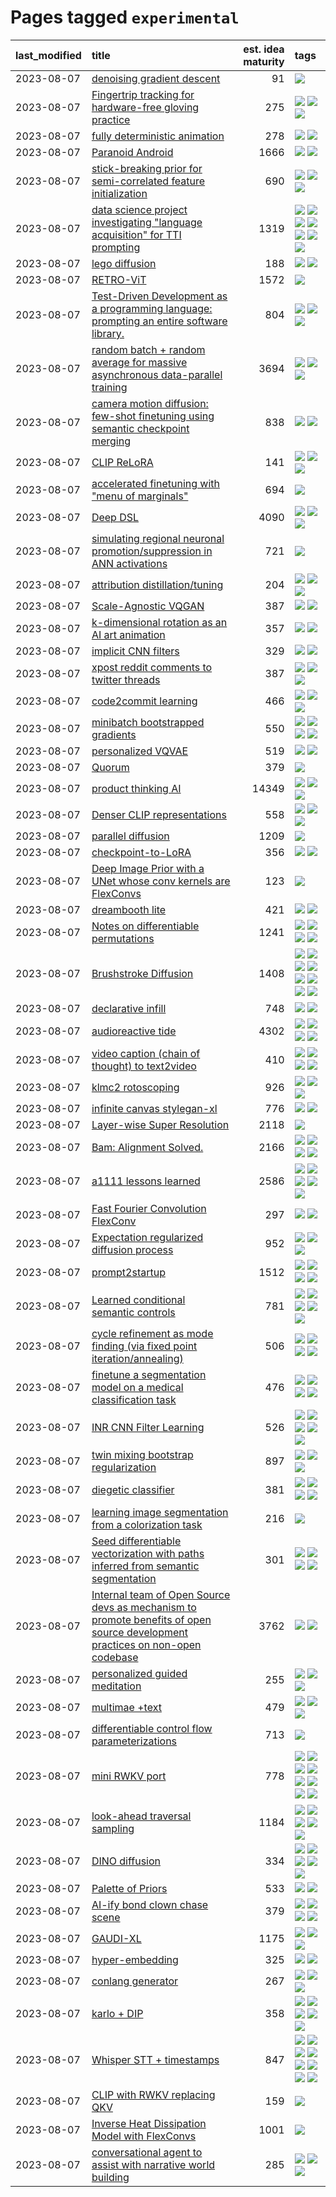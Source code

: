 # Pages tagged `experimental`

|last_modified|title|est. idea maturity|tags
|:---|:---|---:|:---|
|2023-08-07|[denoising gradient descent](../entries/sgd_as_descent.md)|91|[![](https://img.shields.io/badge/tag-experimental-ea1833)](../tags/experimental.md)|
|2023-08-07|[Fingertrip tracking for hardware-free gloving practice](../entries/fingertrip_tracking_for_hardware_free_gloveing_practice.md)|275|[![](https://img.shields.io/badge/tag-experimental-ea1833)](../tags/experimental.md) [![](https://img.shields.io/badge/tag-tooling-752fd7)](../tags/tooling.md) [![](https://img.shields.io/badge/tag-wip-4db4d2)](../tags/wip.md)|
|2023-08-07|[fully deterministic animation](../entries/fully-deterministic-animation.md)|278|[![](https://img.shields.io/badge/tag-animation-76bb24)](../tags/animation.md) [![](https://img.shields.io/badge/tag-experimental-ea1833)](../tags/experimental.md)|
|2023-08-07|[Paranoid Android](../entries/paranoid-android.md)|1666|[![](https://img.shields.io/badge/tag-alignment-32d44f)](../tags/alignment.md) [![](https://img.shields.io/badge/tag-experimental-ea1833)](../tags/experimental.md)|
|2023-08-07|[stick-breaking prior for semi-correlated feature initialization](../entries/stickbreaking-init.md)|690|[![](https://img.shields.io/badge/tag-experimental-ea1833)](../tags/experimental.md) [![](https://img.shields.io/badge/tag-modeling-e127da)](../tags/modeling.md) [![](https://img.shields.io/badge/tag-wip-4db4d2)](../tags/wip.md)|
|2023-08-07|[data science project investigating "language acquisition" for TTI prompting](../entries/tti_language_aqcuisition.md)|1319|[![](https://img.shields.io/badge/tag-alignment-32d44f)](../tags/alignment.md) [![](https://img.shields.io/badge/tag-dataset-12eec5)](../tags/dataset.md) [![](https://img.shields.io/badge/tag-experimental-ea1833)](../tags/experimental.md) [![](https://img.shields.io/badge/tag-prompting-f14da)](../tags/prompting.md) [![](https://img.shields.io/badge/tag-publication-48fb29)](../tags/publication.md) [![](https://img.shields.io/badge/tag-publicgood-dad82b)](../tags/publicgood.md) [![](https://img.shields.io/badge/tag-stability-82d6e)](../tags/stability.md)|
|2023-08-07|[lego diffusion](../entries/lego-diffusion.md)|188|[![](https://img.shields.io/badge/tag-dataset-12eec5)](../tags/dataset.md) [![](https://img.shields.io/badge/tag-experimental-ea1833)](../tags/experimental.md)|
|2023-08-07|[RETRO-ViT](../entries/RETRO-ViT.md)|1572|[![](https://img.shields.io/badge/tag-experimental-ea1833)](../tags/experimental.md)|
|2023-08-07|[Test-Driven Development as a programming language: prompting an entire software library.](../entries/tdd_is_2_op.md)|804|[![](https://img.shields.io/badge/tag-experimental-ea1833)](../tags/experimental.md) [![](https://img.shields.io/badge/tag-prompting-f14da)](../tags/prompting.md) [![](https://img.shields.io/badge/tag-tooling-752fd7)](../tags/tooling.md)|
|2023-08-07|[random batch + random average for massive asynchronous data-parallel training](../entries/async-evolutionary-ddp.md)|3694|[![](https://img.shields.io/badge/tag-experimental-ea1833)](../tags/experimental.md) [![](https://img.shields.io/badge/tag-foundation-496a1)](../tags/foundation.md) [![](https://img.shields.io/badge/tag-tooling-752fd7)](../tags/tooling.md)|
|2023-08-07|[camera motion diffusion: few-shot finetuning using semantic checkpoint merging](../entries/residual_checkpoint_finetune_for_motion_transfer.md)|838|[![](https://img.shields.io/badge/tag-animation-76bb24)](../tags/animation.md) [![](https://img.shields.io/badge/tag-experimental-ea1833)](../tags/experimental.md)|
|2023-08-07|[CLIP ReLoRA](../entries/clip_relora.md)|141|[![](https://img.shields.io/badge/tag-experimental-ea1833)](../tags/experimental.md) [![](https://img.shields.io/badge/tag-open_source-2b1224)](../tags/open_source.md) [![](https://img.shields.io/badge/tag-publication-48fb29)](../tags/publication.md)|
|2023-08-07|[accelerated finetuning with "menu of marginals"](../entries/menu_of_marginals.md)|694|[![](https://img.shields.io/badge/tag-experimental-ea1833)](../tags/experimental.md)|
|2023-08-07|[Deep DSL](../entries/multistage-unsupervised-deep-DSL-learning-from-prompts-data.md)|4090|[![](https://img.shields.io/badge/tag-experimental-ea1833)](../tags/experimental.md) [![](https://img.shields.io/badge/tag-prompting-f14da)](../tags/prompting.md) [![](https://img.shields.io/badge/tag-tooling-752fd7)](../tags/tooling.md)|
|2023-08-07|[simulating regional neuronal promotion/suppression in ANN activations](../entries/dnn_with_promoter_suppression_dynamics.md)|721|[![](https://img.shields.io/badge/tag-experimental-ea1833)](../tags/experimental.md)|
|2023-08-07|[attribution distillation/tuning](../entries/attribution_tuning.md)|204|[![](https://img.shields.io/badge/tag-experimental-ea1833)](../tags/experimental.md) [![](https://img.shields.io/badge/tag-model_compression-43d799)](../tags/model_compression.md) [![](https://img.shields.io/badge/tag-publication-48fb29)](../tags/publication.md)|
|2023-08-07|[Scale-Agnostic VQGAN](../entries/scale-agnostic_VQGAN.md)|387|[![](https://img.shields.io/badge/tag-experimental-ea1833)](../tags/experimental.md) [![](https://img.shields.io/badge/tag-image_generation-b4243e)](../tags/image_generation.md)|
|2023-08-07|[k-dimensional rotation as an AI art animation](../entries/kd_rotation_as_ai_art_animation.md)|357|[![](https://img.shields.io/badge/tag-animation-76bb24)](../tags/animation.md) [![](https://img.shields.io/badge/tag-experimental-ea1833)](../tags/experimental.md)|
|2023-08-07|[implicit CNN filters](../entries/implicit-cnn-filters.md)|329|[![](https://img.shields.io/badge/tag-experimental-ea1833)](../tags/experimental.md) [![](https://img.shields.io/badge/tag-wip-4db4d2)](../tags/wip.md)|
|2023-08-07|[xpost reddit comments to twitter threads](../entries/reddit2twitter.md)|387|[![](https://img.shields.io/badge/tag-experimental-ea1833)](../tags/experimental.md) [![](https://img.shields.io/badge/tag-publicgood-dad82b)](../tags/publicgood.md) [![](https://img.shields.io/badge/tag-tooling-752fd7)](../tags/tooling.md)|
|2023-08-07|[code2commit learning](../entries/code2commit-learning.md)|466|[![](https://img.shields.io/badge/tag-carp-b25b5)](../tags/carp.md) [![](https://img.shields.io/badge/tag-experimental-ea1833)](../tags/experimental.md) [![](https://img.shields.io/badge/tag-foundation-496a1)](../tags/foundation.md)|
|2023-08-07|[minibatch bootstrapped gradients](../entries/minibatch-bootstrapped-gradients.md)|550|[![](https://img.shields.io/badge/tag-experimental-ea1833)](../tags/experimental.md) [![](https://img.shields.io/badge/tag-optimization-e8ae48)](../tags/optimization.md) [![](https://img.shields.io/badge/tag-training-b59164)](../tags/training.md) [![](https://img.shields.io/badge/tag-wip-4db4d2)](../tags/wip.md)|
|2023-08-07|[personalized VQVAE](../entries/personalized-vqvae.md)|519|[![](https://img.shields.io/badge/tag-experimental-ea1833)](../tags/experimental.md) [![](https://img.shields.io/badge/tag-tooling-752fd7)](../tags/tooling.md)|
|2023-08-07|[Quorum](../entries/quorum.md)|379|[![](https://img.shields.io/badge/tag-experimental-ea1833)](../tags/experimental.md)|
|2023-08-07|[product thinking AI](../entries/product_thinking_ai.md)|14349|[![](https://img.shields.io/badge/tag-experimental-ea1833)](../tags/experimental.md) [![](https://img.shields.io/badge/tag-foundation-496a1)](../tags/foundation.md) [![](https://img.shields.io/badge/tag-tooling-752fd7)](../tags/tooling.md)|
|2023-08-07|[Denser CLIP representations](../entries/denser-CLIP.md)|558|[![](https://img.shields.io/badge/tag-experimental-ea1833)](../tags/experimental.md) [![](https://img.shields.io/badge/tag-tooling-752fd7)](../tags/tooling.md) [![](https://img.shields.io/badge/tag-wip-4db4d2)](../tags/wip.md)|
|2023-08-07|[parallel diffusion](../entries/parallel-diffusion.md)|1209|[![](https://img.shields.io/badge/tag-experimental-ea1833)](../tags/experimental.md)|
|2023-08-07|[checkpoint-to-LoRA](../entries/checkpoint2LoRA.md)|356|[![](https://img.shields.io/badge/tag-experimental-ea1833)](../tags/experimental.md) [![](https://img.shields.io/badge/tag-tooling-752fd7)](../tags/tooling.md)|
|2023-08-07|[Deep Image Prior with a UNet whose conv kernels are FlexConvs](../entries/FlexConv_DIP.md)|123|[![](https://img.shields.io/badge/tag-experimental-ea1833)](../tags/experimental.md)|
|2023-08-07|[dreambooth lite](../entries/dreambooth-lite.md)|421|[![](https://img.shields.io/badge/tag-experimental-ea1833)](../tags/experimental.md) [![](https://img.shields.io/badge/tag-tooling-752fd7)](../tags/tooling.md)|
|2023-08-07|[Notes on differentiable permutations](../entries/differentiable_permutations.md)|1241|[![](https://img.shields.io/badge/tag-differentiable_permutation-d46ff4)](../tags/differentiable_permutation.md) [![](https://img.shields.io/badge/tag-experimental-ea1833)](../tags/experimental.md) [![](https://img.shields.io/badge/tag-interpretability-faa2fc)](../tags/interpretability.md) [![](https://img.shields.io/badge/tag-regularization-1ee399)](../tags/regularization.md)|
|2023-08-07|[Brushstroke Diffusion](../entries/brushstroke-diffusion.md)|1408|[![](https://img.shields.io/badge/tag-artisticstyletransfer-8e95e2)](../tags/artisticstyletransfer.md) [![](https://img.shields.io/badge/tag-creativity-be4650)](../tags/creativity.md) [![](https://img.shields.io/badge/tag-deepgenerativemodeling-3f3dc3)](../tags/deepgenerativemodeling.md) [![](https://img.shields.io/badge/tag-experimental-ea1833)](../tags/experimental.md) [![](https://img.shields.io/badge/tag-image_processing-e3be61)](../tags/image_processing.md) [![](https://img.shields.io/badge/tag-modeltraining-cdef47)](../tags/modeltraining.md) [![](https://img.shields.io/badge/tag-painting-99b5f2)](../tags/painting.md) [![](https://img.shields.io/badge/tag-wip-4db4d2)](../tags/wip.md)|
|2023-08-07|[declarative infill](../entries/declarative-infill.md)|748|[![](https://img.shields.io/badge/tag-MILESTONE_POC-12f6d5)](../tags/MILESTONE_POC.md) [![](https://img.shields.io/badge/tag-experimental-ea1833)](../tags/experimental.md)|
|2023-08-07|[audioreactive tide](../entries/audioreactive_tide.md)|4302|[![](https://img.shields.io/badge/tag-animation-76bb24)](../tags/animation.md) [![](https://img.shields.io/badge/tag-completed-c6963e)](../tags/completed.md) [![](https://img.shields.io/badge/tag-experimental-ea1833)](../tags/experimental.md) [![](https://img.shields.io/badge/tag-publication-48fb29)](../tags/publication.md)|
|2023-08-07|[video caption (chain of thought) to text2video](../entries/video_caption_transfer.md)|410|[![](https://img.shields.io/badge/tag-animation-76bb24)](../tags/animation.md) [![](https://img.shields.io/badge/tag-experimental-ea1833)](../tags/experimental.md) [![](https://img.shields.io/badge/tag-prompting-f14da)](../tags/prompting.md) [![](https://img.shields.io/badge/tag-tooling-752fd7)](../tags/tooling.md)|
|2023-08-07|[klmc2 rotoscoping](../entries/klmc2_rotoscoping.md)|926|[![](https://img.shields.io/badge/tag-animation-76bb24)](../tags/animation.md) [![](https://img.shields.io/badge/tag-experimental-ea1833)](../tags/experimental.md) [![](https://img.shields.io/badge/tag-tooling-752fd7)](../tags/tooling.md)|
|2023-08-07|[infinite canvas stylegan-xl](../entries/infinite-canvas-stylegan-xl.md)|776|[![](https://img.shields.io/badge/tag-animation-76bb24)](../tags/animation.md) [![](https://img.shields.io/badge/tag-experimental-ea1833)](../tags/experimental.md)|
|2023-08-07|[Layer-wise Super Resolution](../entries/layerwise-and-objectwise-inpainting-and-super-resolution.md)|2118|[![](https://img.shields.io/badge/tag-experimental-ea1833)](../tags/experimental.md)|
|2023-08-07|[Bam: Alignment Solved.](../entries/ezmode_alignment.md)|2166|[![](https://img.shields.io/badge/tag-alignment-32d44f)](../tags/alignment.md) [![](https://img.shields.io/badge/tag-dataset-12eec5)](../tags/dataset.md) [![](https://img.shields.io/badge/tag-experimental-ea1833)](../tags/experimental.md) [![](https://img.shields.io/badge/tag-meta-1614f8)](../tags/meta.md)|
|2023-08-07|[a1111 lessons learned](../entries/a1111_lessons_learned.md)|2586|[![](https://img.shields.io/badge/tag-experimental-ea1833)](../tags/experimental.md) [![](https://img.shields.io/badge/tag-open_source-2b1224)](../tags/open_source.md) [![](https://img.shields.io/badge/tag-stability-82d6e)](../tags/stability.md) [![](https://img.shields.io/badge/tag-tooling-752fd7)](../tags/tooling.md) [![](https://img.shields.io/badge/tag-ux-869cae)](../tags/ux.md)|
|2023-08-07|[Fast Fourier Convolution FlexConv](../entries/FFC-Flexconv.md)|297|[![](https://img.shields.io/badge/tag-experimental-ea1833)](../tags/experimental.md) [![](https://img.shields.io/badge/tag-tooling-752fd7)](../tags/tooling.md)|
|2023-08-07|[Expectation regularized diffusion process](../entries/expectation-regularized-diffusion.md)|952|[![](https://img.shields.io/badge/tag-experimental-ea1833)](../tags/experimental.md) [![](https://img.shields.io/badge/tag-stability-82d6e)](../tags/stability.md) [![](https://img.shields.io/badge/tag-wip-4db4d2)](../tags/wip.md)|
|2023-08-07|[prompt2startup](../entries/prompt2startup.md)|1512|[![](https://img.shields.io/badge/tag-animation-76bb24)](../tags/animation.md) [![](https://img.shields.io/badge/tag-experimental-ea1833)](../tags/experimental.md) [![](https://img.shields.io/badge/tag-prompting-f14da)](../tags/prompting.md) [![](https://img.shields.io/badge/tag-tooling-752fd7)](../tags/tooling.md)|
|2023-08-07|[Learned conditional semantic controls](../entries/learned-conditional-semantic-controls.md)|781|[![](https://img.shields.io/badge/tag-animation-76bb24)](../tags/animation.md) [![](https://img.shields.io/badge/tag-colab-9c3a4a)](../tags/colab.md) [![](https://img.shields.io/badge/tag-experimental-ea1833)](../tags/experimental.md) [![](https://img.shields.io/badge/tag-prompting-f14da)](../tags/prompting.md) [![](https://img.shields.io/badge/tag-tooling-752fd7)](../tags/tooling.md)|
|2023-08-07|[cycle refinement as mode finding (via fixed point iteration/annealing)](../entries/cycle_refinement_as_modefinding.md)|506|[![](https://img.shields.io/badge/tag-experimental-ea1833)](../tags/experimental.md) [![](https://img.shields.io/badge/tag-publication-48fb29)](../tags/publication.md) [![](https://img.shields.io/badge/tag-text2image-8fb3d)](../tags/text2image.md) [![](https://img.shields.io/badge/tag-text2video-8a140)](../tags/text2video.md)|
|2023-08-07|[finetune a segmentation model on a medical classification task](../entries/finetune_a_segmentation_model_on_a_medical_classification_task.md)|476|[![](https://img.shields.io/badge/tag-experimental-ea1833)](../tags/experimental.md) [![](https://img.shields.io/badge/tag-image_processing-e3be61)](../tags/image_processing.md) [![](https://img.shields.io/badge/tag-medical_image_analysis-d9f12f)](../tags/medical_image_analysis.md) [![](https://img.shields.io/badge/tag-tooling-752fd7)](../tags/tooling.md)|
|2023-08-07|[INR CNN Filter Learning](../entries/INR_CNN_filter_learning.md)|526|[![](https://img.shields.io/badge/tag-CNN-f76896)](../tags/CNN.md) [![](https://img.shields.io/badge/tag-INR-0e5ec)](../tags/INR.md) [![](https://img.shields.io/badge/tag-deep_learning-36f98)](../tags/deep_learning.md) [![](https://img.shields.io/badge/tag-experimental-ea1833)](../tags/experimental.md) [![](https://img.shields.io/badge/tag-filter_learning-3a9a4f)](../tags/filter_learning.md)|
|2023-08-07|[twin mixing bootstrap regularization](../entries/twin_mixing_dropout.md)|897|[![](https://img.shields.io/badge/tag-experimental-ea1833)](../tags/experimental.md) [![](https://img.shields.io/badge/tag-optimization-e8ae48)](../tags/optimization.md) [![](https://img.shields.io/badge/tag-scaling-b5ec2c)](../tags/scaling.md)|
|2023-08-07|[diegetic classifier](../entries/diegetic-classifier.md)|381|[![](https://img.shields.io/badge/tag-audio-394ee4)](../tags/audio.md) [![](https://img.shields.io/badge/tag-classification-cc5ed7)](../tags/classification.md) [![](https://img.shields.io/badge/tag-experimental-ea1833)](../tags/experimental.md) [![](https://img.shields.io/badge/tag-text2audio-dd597e)](../tags/text2audio.md)|
|2023-08-07|[learning image segmentation from a colorization task](../entries/learning_image_segmentation_from_a_colorization_task.md)|216|[![](https://img.shields.io/badge/tag-experimental-ea1833)](../tags/experimental.md)|
|2023-08-07|[Seed differentiable vectorization with paths inferred from semantic segmentation](../entries/vectorize_anything.md)|301|[![](https://img.shields.io/badge/tag-experimental-ea1833)](../tags/experimental.md) [![](https://img.shields.io/badge/tag-segmentation-98b52b)](../tags/segmentation.md) [![](https://img.shields.io/badge/tag-svg-7fe3bd)](../tags/svg.md) [![](https://img.shields.io/badge/tag-tooling-752fd7)](../tags/tooling.md)|
|2023-08-07|[Internal team of Open Source devs as mechanism to promote benefits of open source development practices on non-open codebase](../entries/store_walker.md)|3762|[![](https://img.shields.io/badge/tag-experimental-ea1833)](../tags/experimental.md) [![](https://img.shields.io/badge/tag-stability-82d6e)](../tags/stability.md)|
|2023-08-07|[personalized guided meditation](../entries/personalized-guided-meditation.md)|255|[![](https://img.shields.io/badge/tag-dataset-12eec5)](../tags/dataset.md) [![](https://img.shields.io/badge/tag-experimental-ea1833)](../tags/experimental.md) [![](https://img.shields.io/badge/tag-prompting-f14da)](../tags/prompting.md)|
|2023-08-07|[multimae +text](../entries/multimae_w_text.md)|479|[![](https://img.shields.io/badge/tag-experimental-ea1833)](../tags/experimental.md) [![](https://img.shields.io/badge/tag-prompting-f14da)](../tags/prompting.md) [![](https://img.shields.io/badge/tag-text-d548d8)](../tags/text.md)|
|2023-08-07|[differentiable control flow parameterizations](../entries/differentiable-control-flow-parameterizations.md)|713|[![](https://img.shields.io/badge/tag-experimental-ea1833)](../tags/experimental.md)|
|2023-08-07|[mini RWKV port](../entries/rust_rwkv.md)|778|[![](https://img.shields.io/badge/tag-RNN-95bed6)](../tags/RNN.md) [![](https://img.shields.io/badge/tag-completed-c6963e)](../tags/completed.md) [![](https://img.shields.io/badge/tag-experimental-ea1833)](../tags/experimental.md) [![](https://img.shields.io/badge/tag-ggml-1743a)](../tags/ggml.md) [![](https://img.shields.io/badge/tag-mobilenet-c92725)](../tags/mobilenet.md) [![](https://img.shields.io/badge/tag-model_compression-43d799)](../tags/model_compression.md) [![](https://img.shields.io/badge/tag-tooling-752fd7)](../tags/tooling.md) [![](https://img.shields.io/badge/tag-wip-4db4d2)](../tags/wip.md)|
|2023-08-07|[look-ahead traversal sampling](../entries/look-ahead-traversal-sampling.md)|1184|[![](https://img.shields.io/badge/tag-MCMC-4072a1)](../tags/MCMC.md) [![](https://img.shields.io/badge/tag-animation-76bb24)](../tags/animation.md) [![](https://img.shields.io/badge/tag-control-7c795e)](../tags/control.md) [![](https://img.shields.io/badge/tag-experimental-ea1833)](../tags/experimental.md) [![](https://img.shields.io/badge/tag-image_generation-b4243e)](../tags/image_generation.md)|
|2023-08-07|[DINO diffusion](../entries/DINO-diffusion.md)|334|[![](https://img.shields.io/badge/tag-completed-c6963e)](../tags/completed.md) [![](https://img.shields.io/badge/tag-experimental-ea1833)](../tags/experimental.md) [![](https://img.shields.io/badge/tag-nerf-50c04b)](../tags/nerf.md) [![](https://img.shields.io/badge/tag-tooling-752fd7)](../tags/tooling.md) [![](https://img.shields.io/badge/tag-wip-4db4d2)](../tags/wip.md)|
|2023-08-07|[Palette of Priors](../entries/palette_of_priors.md)|533|[![](https://img.shields.io/badge/tag-experimental-ea1833)](../tags/experimental.md) [![](https://img.shields.io/badge/tag-lora-97a75e)](../tags/lora.md)|
|2023-08-07|[AI-ify bond clown chase scene](../entries/bond_clown_chase_scene.md)|379|[![](https://img.shields.io/badge/tag-animation-76bb24)](../tags/animation.md) [![](https://img.shields.io/badge/tag-experimental-ea1833)](../tags/experimental.md) [![](https://img.shields.io/badge/tag-foundation-496a1)](../tags/foundation.md) [![](https://img.shields.io/badge/tag-wip-4db4d2)](../tags/wip.md)|
|2023-08-07|[GAUDI-XL](../entries/gaudi-xl.md)|1175|[![](https://img.shields.io/badge/tag-animation-76bb24)](../tags/animation.md) [![](https://img.shields.io/badge/tag-experimental-ea1833)](../tags/experimental.md) [![](https://img.shields.io/badge/tag-foundation-496a1)](../tags/foundation.md)|
|2023-08-07|[hyper-embedding](../entries/hyperembedding.md)|325|[![](https://img.shields.io/badge/tag-experimental-ea1833)](../tags/experimental.md) [![](https://img.shields.io/badge/tag-wip-4db4d2)](../tags/wip.md)|
|2023-08-07|[conlang generator](../entries/conlang_lm.md)|267|[![](https://img.shields.io/badge/tag-carp-b25b5)](../tags/carp.md) [![](https://img.shields.io/badge/tag-dataset-12eec5)](../tags/dataset.md) [![](https://img.shields.io/badge/tag-experimental-ea1833)](../tags/experimental.md)|
|2023-08-07|[karlo + DIP](../entries/karlo-dip.md)|358|[![](https://img.shields.io/badge/tag-deepimageprior-a68128)](../tags/deepimageprior.md) [![](https://img.shields.io/badge/tag-experimental-ea1833)](../tags/experimental.md) [![](https://img.shields.io/badge/tag-image_generation-b4243e)](../tags/image_generation.md) [![](https://img.shields.io/badge/tag-prior-b7fb0)](../tags/prior.md) [![](https://img.shields.io/badge/tag-wip-4db4d2)](../tags/wip.md)|
|2023-08-07|[Whisper STT + timestamps](../entries/whisper-stt-plus-timestamps.md)|847|[![](https://img.shields.io/badge/tag-colab-9c3a4a)](../tags/colab.md) [![](https://img.shields.io/badge/tag-dataset-12eec5)](../tags/dataset.md) [![](https://img.shields.io/badge/tag-experimental-ea1833)](../tags/experimental.md) [![](https://img.shields.io/badge/tag-meta-1614f8)](../tags/meta.md) [![](https://img.shields.io/badge/tag-prompting-f14da)](../tags/prompting.md) [![](https://img.shields.io/badge/tag-publicgood-dad82b)](../tags/publicgood.md) [![](https://img.shields.io/badge/tag-stability-82d6e)](../tags/stability.md) [![](https://img.shields.io/badge/tag-tooling-752fd7)](../tags/tooling.md)|
|2023-08-07|[CLIP with RWKV replacing QKV](../entries/RWKV-CLIP.md)|159|[![](https://img.shields.io/badge/tag-experimental-ea1833)](../tags/experimental.md)|
|2023-08-07|[Inverse Heat Dissipation Model with FlexConvs](../entries/IHDM_with_FlexConvs.md)|1001|[![](https://img.shields.io/badge/tag-experimental-ea1833)](../tags/experimental.md)|
|2023-08-07|[conversational agent to assist with narrative world building](../entries/world-building-agent.md)|285|[![](https://img.shields.io/badge/tag-dataset-12eec5)](../tags/dataset.md) [![](https://img.shields.io/badge/tag-experimental-ea1833)](../tags/experimental.md) [![](https://img.shields.io/badge/tag-prompting-f14da)](../tags/prompting.md)|